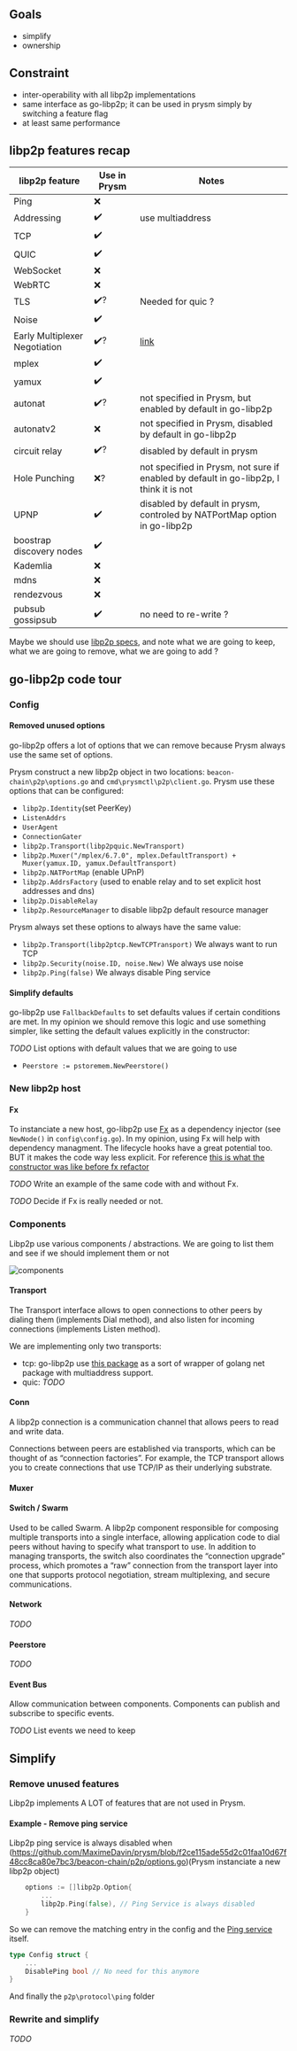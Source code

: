 ## Goals

- simplify
- ownership

## Constraint

- inter-operability with all libp2p implementations
- same interface as go-libp2p; it can be used in prysm simply by switching a feature flag
- at least same performance

## libp2p features recap

| libp2p feature                | Use in Prysm | Notes                                                                                  |
| ----------------------------- | ------------ | -------------------------------------------------------------------------------------- |
| Ping                          | ❌           |                                                                                        |
| Addressing                    | ✔️           | use multiaddress                                                                       |
| TCP                           | ✔️           |                                                                                        |
| QUIC                          | ✔️           |                                                                                        |
| WebSocket                     | ❌           |                                                                                        |
| WebRTC                        | ❌           |                                                                                        |
| TLS                           | ✔️?          | Needed for quic ?                                                                      |
| Noise                         | ✔️           |                                                                                        |
| Early Multiplexer Negotiation | ✔️?          | [link](https://docs.libp2p.io/concepts/multiplex/early-negotiation/)                   |
| mplex                         | ✔️           |                                                                                        |
| yamux                         | ✔️           |                                                                                        |
| autonat                       | ✔️?          | not specified in Prysm, but enabled by default in go-libp2p                            |
| autonatv2                     | ❌           | not specified in Prysm, disabled by default in go-libp2p                               |
| circuit relay                 | ✔️?          | disabled by default in prysm                                                           |
| Hole Punching                 | ❌?          | not specified in Prysm, not sure if enabled by default in go-libp2p, I think it is not |
| UPNP                          | ✔️           | disabled by default in prysm, controled by NATPortMap option in go-libp2p              |
| boostrap discovery nodes      | ✔️           |                                                                                        |
| Kademlia                      | ❌           |                                                                                        |
| mdns                          | ❌           |                                                                                        |
| rendezvous                    | ❌           |                                                                                        |
| pubsub gossipsub              | ✔️           | no need to re-write ?                                                                  |

Maybe we should use [libp2p specs](https://github.com/libp2p/specs/tree/master), and note what we are going to keep, what we are going to remove, what we are going to add ?

## go-libp2p code tour

### Config

#### Removed unused options

go-libp2p offers a lot of options that we can remove because Prysm always use the same set of options.

Prysm construct a new libp2p object in two locations: `beacon-chain\p2p\options.go` and `cmd\prysmctl\p2p\client.go`.
Prysm use these options that can be configured:

- `libp2p.Identity`(set PeerKey)
- `ListenAddrs`
- `UserAgent`
- `ConnectionGater`
- `libp2p.Transport(libp2pquic.NewTransport)`
- `libp2p.Muxer("/mplex/6.7.0", mplex.DefaultTransport) + Muxer(yamux.ID, yamux.DefaultTransport)`
- `libp2p.NATPortMap` (enable UPnP)
- `libp2p.AddrsFactory` (used to enable relay and to set explicit host addresses and dns)
- `libp2p.DisableRelay`
- `libp2p.ResourceManager` to disable libp2p default resource manager

Prysm always set these options to always have the same value:

- `libp2p.Transport(libp2ptcp.NewTCPTransport)` We always want to run TCP
- `libp2p.Security(noise.ID, noise.New)` We always use noise
- `libp2p.Ping(false)` We always disable Ping service

#### Simplify defaults

go-libp2p use `FallbackDefaults` to set defaults values if certain conditions are met. In my opinion we should remove this logic and use something simpler, like setting the default values explicitly in the constructor:

_TODO_ List options with default values that we are going to use

- `Peerstore := pstoremem.NewPeerstore()`

### New libp2p host

#### Fx

To instanciate a new host, go-libp2p use [Fx](https://uber-go.github.io/fx/) as a dependency injector (see `NewNode()` in `config\config.go`).
In my opinion, using Fx will help with dependency managment. The lifecycle hooks have a great potential too. BUT it makes the code way less explicit.
For reference [this is what the constructor was like before fx refactor](https://github.com/libp2p/go-libp2p/blob/c334288f8fe4d659f290043f788509e14f28cdde/config/config.go)

_TODO_ Write an example of the same code with and without Fx.

_TODO_ Decide if Fx is really needed or not.

### Components

Libp2p use various components / abstractions. We are going to list them and see if we should implement them or not

![components](https://camo.githubusercontent.com/8c3da2eadf623888f440368fbdb5a05c0a5a3c18ee10d5f2631dcb6482861c80/68747470733a2f2f646f63732e676f6f676c652e636f6d2f64726177696e67732f642f314676553747496d527362394776415744446f316c6538356a49726e464a4e56425f4f54505843313557774d2f7075623f683d343830)

#### Transport

The Transport interface allows to open connections to other peers by dialing them (implements Dial method), and also listen for incoming connections (implements Listen method).

We are implementing only two transports:

- tcp: go-libp2p use [this package](https://github.com/multiformats/go-multiaddr/blob/master/net/net.go) as a sort of wrapper of golang net package with multiaddress support.
- quic: _TODO_

#### Conn

A libp2p connection is a communication channel that allows peers to read and write data.

Connections between peers are established via transports, which can be thought of as “connection factories”. For example, the TCP transport allows you to create connections that use TCP/IP as their underlying substrate.

#### Muxer



#### Switch / Swarm

Used to be called Swarm.
A libp2p component responsible for composing multiple transports into a single interface, allowing application code to dial peers without having to specify what transport to use.
In addition to managing transports, the switch also coordinates the “connection upgrade” process, which promotes a “raw” connection from the transport layer into one that supports protocol negotiation, stream multiplexing, and secure communications.



#### Network

_TODO_

#### Peerstore

_TODO_

#### Event Bus

Allow communication between components. Components can publish and subscribe to specific events.

_TODO_ List events we need to keep

## Simplify

### Remove unused features

Libp2p implements A LOT of features that are not used in Prysm.

#### Example - Remove ping service

Libp2p ping service is always disabled when (https://github.com/MaximeDavin/prysm/blob/f2ce115ade55d2c01faa10d67f48cc8ca80e7bc3/beacon-chain/p2p/options.go)(Prysm instanciate a new libp2p object)

```go
	options := []libp2p.Option{
		...
		libp2p.Ping(false), // Ping Service is always disabled
	}
```

So we can remove the matching entry in the config and the [Ping service](https://github.com/libp2p/go-libp2p/blob/master/p2p/protocol/ping/ping.go) itself.

```go
type Config struct {
	...
	DisablePing bool // No need for this anymore
}
```

And finally the `p2p\protocol\ping` folder

### Rewrite and simplify

_TODO_
